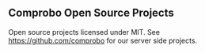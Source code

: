 ## Comprobo Open Source Projects

Open source projects licensed under MIT. See https://github.com/comprobo for our server side projects.
